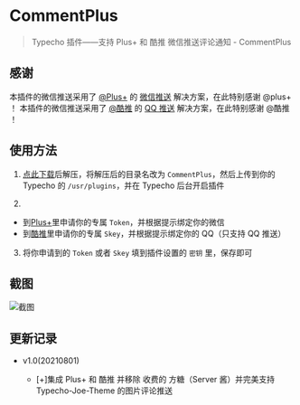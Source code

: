 # CommentPlus

> Typecho 插件——支持 Plus+ 和 酷推 微信推送评论通知 - CommentPlus

## 感谢

本插件的微信推送采用了 [@Plus+](https://pushplus.hxtrip.com/) 的 [微信推送](https://pushplus.hxtrip.com/) 解决方案，在此特别感谢 @plus+ ！
本插件的微信推送采用了 [@酷推](https://cp.xuthus.cc/) 的 [QQ 推送](https://cp.xuthus.cc/) 解决方案，在此特别感谢 @酷推 ！

## 使用方法

1.  [点此下载](https://github.com/uxiaohan/CommentPlus/archive/main.zip)后解压，将解压后的目录名改为 `CommentPlus`，然后上传到你的 Typecho 的 `/usr/plugins`，并在 Typecho 后台开启插件

2.

- 到[Plus+](https://pushplus.hxtrip.com/)里申请你的专属 `Token`，并根据提示绑定你的微信
- 到[酷推](https://cp.xuthus.cc/)里申请你的专属 `Skey`，并根据提示绑定你的 QQ（只支持 QQ 推送）

3.  将你申请到的 `Token` 或者 `Skey` 填到插件设置的 `密钥` 里，保存即可

## 截图

![截图](demo.png)

## 更新记录

- v1.0(20210801)

  - [+]集成 Plus+ 和 酷推 并移除 收费的 方糖（Server 酱）并完美支持 Typecho-Joe-Theme 的图片评论推送
